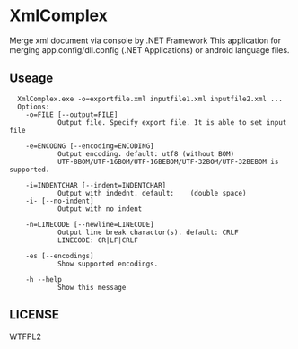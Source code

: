 # XmlComplex
Merge xml document via console by .NET Framework
This application for merging app.config/dll.config (.NET Applications) or android language files.

## Useage

      XmlComplex.exe -o=exportfile.xml inputfile1.xml inputfile2.xml ...
      Options:
        -o=FILE [--output=FILE]
                Output file. Specify export file. It is able to set input file

        -e=ENCODNG [--encoding=ENCODING]
                Output encoding. default: utf8 (without BOM)
                UTF-8BOM/UTF-16BOM/UTF-16BEBOM/UTF-32BOM/UTF-32BEBOM is supported.

        -i=INDENTCHAR [--indent=INDENTCHAR]
                Output with indednt. default:    (double space)
        -i- [--no-indent]
                Output with no indent

        -n=LINECODE [--newline=LINECODE]
                Output line break charactor(s). default: CRLF
                LINECODE: CR|LF|CRLF

        -es [--encodings]
                Show supported encodings.

        -h --help
                Show this message


## LICENSE

WTFPL2

